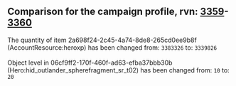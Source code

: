 ## Comparison for the campaign profile, rvn: [3359](https://github.com/PRO100KatYT/FortniteProfileRevisions/tree/main/profiles/campaign/3359%20campaign.json)-[3360](https://github.com/PRO100KatYT/FortniteProfileRevisions/tree/main/profiles/campaign/3360%20campaign.json)

The quantity of item 2a698f24-2c45-4a74-8de8-265cd0ee9b8f (AccountResource:heroxp) has been changed from: `3383326` to: `3339826`
<br><br>
Object level in 06cf9ff2-170f-460f-ad63-efba37bbb30b (Hero:hid_outlander_spherefragment_sr_t02) has been changed from: `10` to: `20`
<br><br>
